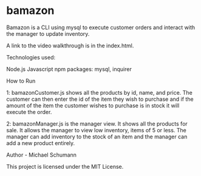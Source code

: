 # bamazon

Bamazon is a CLI using mysql to execute customer orders and interact with the manager to update inventory. 

A link to the video walkthrough is in the index.html.

Technologies used:

Node.js
Javascript
npm packages: mysql, inquirer

How to Run

1: bamazonCustomer.js shows all the products by id, name, and price. The customer can then enter the id of the item they wish to purchase and if the amount of the item the customer wishes to purchase is in stock it will execute the order.

2: bamazonManager.js is the manager view. It shows all the products for sale. It allows the manager to view low inventory, items of 5 or less. The manager can add inventory to the stock of an item and the manager can add a new product entirely.


Author - Michael Schumann

This project is licensed under the MIT License.